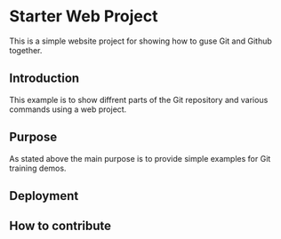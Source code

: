 # Starter Web Project

This is a simple website project for showing how to guse Git and Github together.

## Introduction

This example is to show diffrent parts of the Git repository and various commands using a web project.

## Purpose

As stated above the main purpose is to provide simple examples for Git training demos.

## Deployment 

## How to contribute